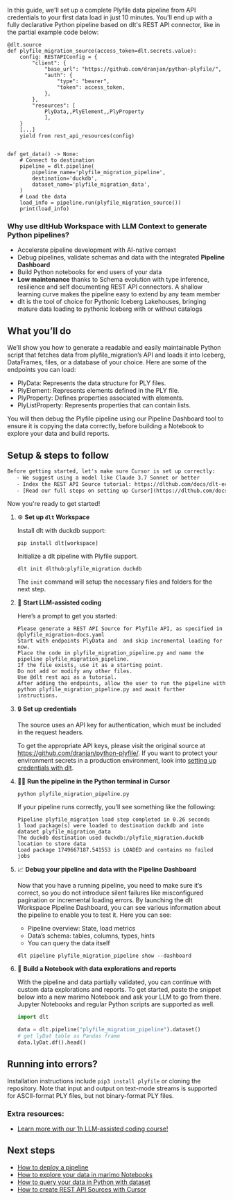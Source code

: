In this guide, we'll set up a complete Plyfile data pipeline from API credentials to your first data load in just 10 minutes. You'll end up with a fully declarative Python pipeline based on dlt's REST API connector, like in the partial example code below:

```python-outcome
@dlt.source
def plyfile_migration_source(access_token=dlt.secrets.value):
    config: RESTAPIConfig = {
        "client": {
            "base_url": "https://github.com/dranjan/python-plyfile/",
            "auth": {
                "type": "bearer",
                "token": access_token,
            },
        },
        "resources": [
            PlyData,,PlyElement,,PlyProperty
            ],
    }
    [...]
    yield from rest_api_resources(config)


def get_data() -> None:
    # Connect to destination
    pipeline = dlt.pipeline(
        pipeline_name='plyfile_migration_pipeline',
        destination='duckdb',
        dataset_name='plyfile_migration_data', 
    )
    # Load the data
    load_info = pipeline.run(plyfile_migration_source())
    print(load_info) 
```

### Why use dltHub Workspace with LLM Context to generate Python pipelines?

- Accelerate pipeline development with AI-native context
- Debug pipelines, validate schemas and data with the integrated **Pipeline Dashboard**
- Build Python notebooks for end users of your data
- **Low maintenance** thanks to Schema evolution with type inference, resilience and self documenting REST API connectors. A shallow learning curve makes the pipeline easy to extend by any team member
- dlt is the tool of choice for Pythonic Iceberg Lakehouses, bringing mature data loading to pythonic Iceberg with or without catalogs

## What you’ll do

We’ll show you how to generate a readable and easily maintainable Python script that fetches data from plyfile_migration’s API and loads it into Iceberg, DataFrames, files, or a database of your choice. Here are some of the endpoints you can load:

- PlyData: Represents the data structure for PLY files.
- PlyElement: Represents elements defined in the PLY file.
- PlyProperty: Defines properties associated with elements.
- PlyListProperty: Represents properties that can contain lists.

You will then debug the Plyfile pipeline using our Pipeline Dashboard tool to ensure it is copying the data correctly, before building a Notebook to explore your data and build reports.

## Setup & steps to follow

```default
Before getting started, let's make sure Cursor is set up correctly:
   - We suggest using a model like Claude 3.7 Sonnet or better
   - Index the REST API Source tutorial: https://dlthub.com/docs/dlt-ecosystem/verified-sources/rest_api/ and add it to context as **@dlt rest api**
   - [Read our full steps on setting up Cursor](https://dlthub.com/docs/dlt-ecosystem/llm-tooling/cursor-restapi#23-configuring-cursor-with-documentation)
```

Now you're ready to get started!

1. ⚙️ **Set up `dlt` Workspace**
    
    Install dlt with duckdb support:
    ```shell
    pip install dlt[workspace]
    ```

    Initialize a dlt pipeline with Plyfile support.
    ```shell
    dlt init dlthub:plyfile_migration duckdb
    ```

    The `init` command will setup the necessary files and folders for the next step.
    
2. 🤠 **Start LLM-assisted coding**
    
    Here’s a prompt to get you started:
    
    ```prompt
    Please generate a REST API Source for Plyfile API, as specified in @plyfile_migration-docs.yaml 
    Start with endpoints PlyData and  and skip incremental loading for now. 
    Place the code in plyfile_migration_pipeline.py and name the pipeline plyfile_migration_pipeline. 
    If the file exists, use it as a starting point. 
    Do not add or modify any other files. 
    Use @dlt rest api as a tutorial. 
    After adding the endpoints, allow the user to run the pipeline with python plyfile_migration_pipeline.py and await further instructions.
    ```

    
3. 🔒 **Set up credentials** 
    
    The source uses an API key for authentication, which must be included in the request headers.
    
    To get the appropriate API keys, please visit the original source at https://github.com/dranjan/python-plyfile/.
    If you want to protect your environment secrets in a production environment, look into [setting up credentials with dlt](https://dlthub.com/docs/walkthroughs/add_credentials).
    
4. 🏃‍♀️ **Run the pipeline in the Python terminal in Cursor**
    
    ```shell
    python plyfile_migration_pipeline.py
    ```
    
    If your pipeline runs correctly, you’ll see something like the following:
    
    ```shell
    Pipeline plyfile_migration load step completed in 0.26 seconds
    1 load package(s) were loaded to destination duckdb and into dataset plyfile_migration_data
    The duckdb destination used duckdb:/plyfile_migration.duckdb location to store data
    Load package 1749667187.541553 is LOADED and contains no failed jobs
    ```
    
5. 📈 **Debug your pipeline and data with the Pipeline Dashboard**

    Now that you have a running pipeline, you need to make sure it’s correct, so you do not introduce silent failures like misconfigured pagination or incremental loading errors. By launching the dlt Workspace Pipeline Dashboard, you can see various information about the pipeline to enable you to test it. Here you can see:
    - Pipeline overview: State, load metrics
    - Data’s schema: tables, columns, types, hints
    - You can query the data itself
    
    ```shell
    dlt pipeline plyfile_migration_pipeline show --dashboard
    ```
    
6. 🐍 **Build a Notebook with data explorations and reports**

    With the pipeline and data partially validated, you can continue with custom data explorations and reports. To get started, paste the snippet below into a new marimo Notebook and ask your LLM to go from there. Jupyter Notebooks and regular Python scripts are supported as well.

    
    ```python
    import dlt

   data = dlt.pipeline("plyfile_migration_pipeline").dataset()
   # get lyDat table as Pandas frame
   data.lyDat.df().head()
    ```

## Running into errors?

Installation instructions include `pip3 install plyfile` or cloning the repository. Note that input and output on text-mode streams is supported for ASCII-format PLY files, but not binary-format PLY files.

### Extra resources:

- [Learn more with our 1h LLM-assisted coding course!](https://www.youtube.com/watch?v=GGid70rnJuM)

## Next steps

- [How to deploy a pipeline](https://dlthub.com/docs/walkthroughs/deploy-a-pipeline)
- [How to explore your data in marimo Notebooks](https://dlthub.com/docs/general-usage/dataset-access/marimo)
- [How to query your data in Python with dataset](https://dlthub.com/docs/general-usage/dataset-access/dataset)
- [How to create REST API Sources with Cursor](https://dlthub.com/docs/dlt-ecosystem/llm-tooling/cursor-restapi)